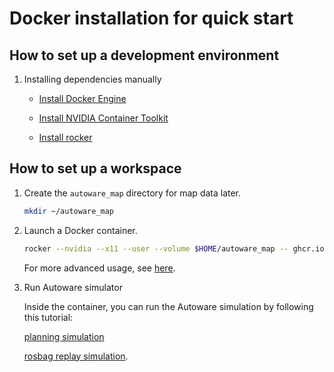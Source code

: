 # Docker installation for quick start

## How to set up a development environment

1. Installing dependencies manually

   - [Install Docker Engine](https://github.com/autowarefoundation/autoware/tree/v1.0/ansible/roles/docker_engine#manual-installation)

   - [Install NVIDIA Container Toolkit](https://github.com/autowarefoundation/autoware/tree/v1.0/ansible/roles/nvidia_docker#manual-installation)

   - [Install rocker](https://github.com/autowarefoundation/autoware/tree/v1.0/ansible/roles/rocker#manual-installation)

## How to set up a workspace

1. Create the `autoware_map` directory for map data later.

   ```bash
   mkdir ~/autoware_map
   ```

2. Launch a Docker container.

   ```bash
   rocker --nvidia --x11 --user --volume $HOME/autoware_map -- ghcr.io/autowarefoundation/autoware-universe:humble-latest-prebuilt
   ```

   For more advanced usage, see [here](https://github.com/autowarefoundation/autoware/tree/v1.0/docker/README.md).

3. Run Autoware simulator

   Inside the container, you can run the Autoware simulation by following this tutorial:

   [planning simulation](../../tutorials/ad-hoc-simulation/planning-simulation.md)

   [rosbag replay simulation](../../tutorials/ad-hoc-simulation/rosbag-replay-simulation.md).
